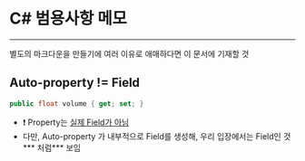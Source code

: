 # C# 범용사항 메모
------
별도의 마크다운을 만들기에 여러 이유로 애매하다면 이 문서에 기재할 것

## Auto-property != Field

```C#
public float volume { get; set; }
```

- ❗ Property는 <u>실제 Field가 아님</u> 
- 다만, Auto-property 가 내부적으로 Field를 생성해, 우리 입장에서는 Field인 것*** 처럼*** 보임